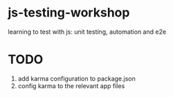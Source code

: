 # js-testing-workshop
learning to test with js: unit testing, automation and e2e


# TODO  
1. add karma configuration to package.json
2. config karma to the relevant app files